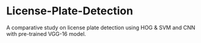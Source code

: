 # License-Plate-Detection
A comparative study on license plate detection using HOG &amp; SVM and CNN with pre-trained VGG-16 model.
